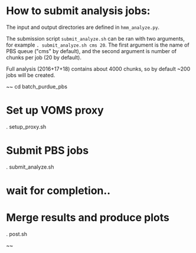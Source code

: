 How to submit analysis jobs:
===

The input and output directories are defined in `hmm_analyze.py`.

The submission script `submit_analyze.sh` can be ran with two arguments, for example `. submit_analyze.sh cms 20`. 
The first argument is the name of PBS queue ("cms" by default), and the second argument is number of chunks per job (20 by default). 

Full analysis (2016+17+18) contains about 4000 chunks, so by default ~200 jobs will be created.


~~
cd batch_purdue_pbs

# Set up VOMS proxy
. setup_proxy.sh

# Submit PBS jobs
. submit_analyze.sh
# wait for completion.. 

# Merge results and produce plots
. post.sh

~~

